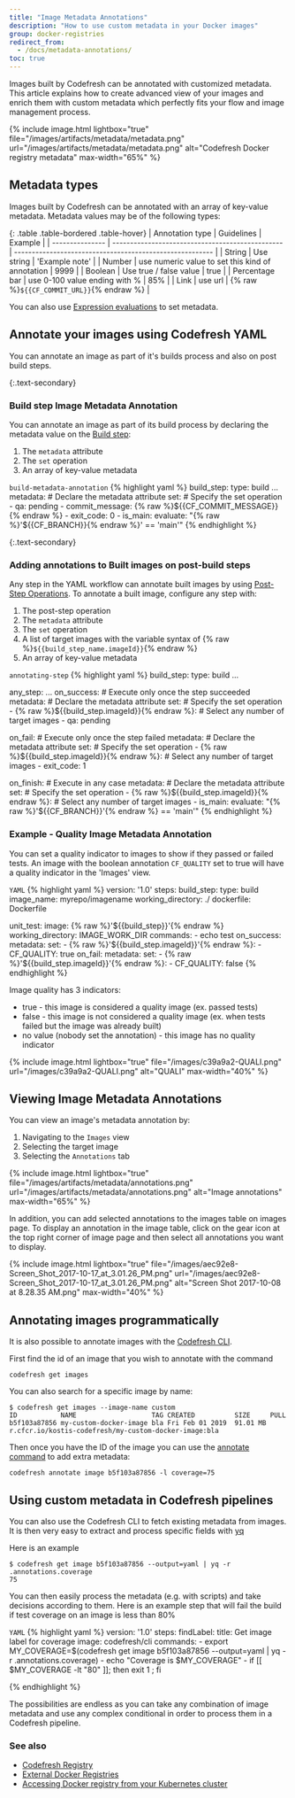 ```yaml
---
title: "Image Metadata Annotations"
description: "How to use custom metadata in your Docker images"
group: docker-registries
redirect_from:
  - /docs/metadata-annotations/
toc: true
---
```

Images built by Codefresh can be annotated with customized metadata.
This article explains how to create advanced view of your images and enrich them with custom metadata which perfectly fits your flow and image management process.

{% 
  include image.html 
  lightbox="true" 
  file="/images/artifacts/metadata/metadata.png" 
  url="/images/artifacts/metadata/metadata.png" 
  alt="Codefresh Docker registry metadata" 
  max-width="65%" 
%}


## Metadata types
Images built by Codefresh can be annotated with an array of key-value metadata.
Metadata values may be of the following types:

{: .table .table-bordered .table-hover}
| Annotation type | Guidelines                                       | Example                                                  |
| --------------- | ------------------------------------------------ | -------------------------------------------------------- |
| String          | Use string                                       | 'Example note'                                           |
| Number          | use numeric value to set this kind of annotation  | 9999                                                    |
| Boolean         | Use true / false value                           | true                                                     |
| Percentage bar  | use 0-100 value ending with %                     | 85%                                                     |
| Link            | use url                                           | {% raw %}`${{CF_COMMIT_URL}}`{% endraw %}               |
                                           
You can also use [Expression evaluations]({{site.baseurl}}/docs/codefresh-yaml/expression-condition-syntax/) to set metadata.

## Annotate your images using Codefresh YAML
You can annotate an image as part of it's builds process and also on post build steps.

{:.text-secondary}
### Build step Image Metadata Annotation
You can annotate an image as part of its build process by declaring the metadata value on the [Build step]({{site.baseurl}}/docs/codefresh-yaml/steps/build/):
1. The `metadata` attribute
2. The `set` operation
3. An array of key-value metadata

  `build-metadata-annotation`
{% highlight yaml %}
build_step:
  type: build
  ...
  metadata: # Declare the metadata attribute
    set: # Specify the set operation
      - qa: pending
      - commit_message: {% raw %}${{CF_COMMIT_MESSAGE}}{% endraw %}
      - exit_code: 0
      - is_main: 
          evaluate: "{% raw %}'${{CF_BRANCH}}{% endraw %}' == 'main'"
{% endhighlight %}

{:.text-secondary}
### Adding annotations to Built images on post-build steps
Any step in the YAML workflow can annotate built images by using [Post-Step Operations]({{site.baseurl}}/docs/codefresh-yaml/post-step-operations/).
To annotate a built image, configure any step with:
1. The post-step operation
2. The `metadata` attribute
3. The `set` operation
4. A list of target images with the variable syntax of {% raw %}`${{build_step_name.imageId}}`{% endraw %}
5. An array of key-value metadata

  `annotating-step`
{% highlight yaml %}
build_step:
  type: build
  ...

any_step:
  ...
  on_success: # Execute only once the step succeeded
    metadata: # Declare the metadata attribute
      set: # Specify the set operation
        - {% raw %}${{build_step.imageId}}{% endraw %}: # Select any number of target images
          - qa: pending
          
  on_fail: # Execute only once the step failed
    metadata: # Declare the metadata attribute
      set: # Specify the set operation
        - {% raw %}${{build_step.imageId}}{% endraw %}: # Select any number of target images
          - exit_code: 1

  on_finish: # Execute in any case
    metadata: # Declare the metadata attribute
      set: # Specify the set operation
        - {% raw %}${{build_step.imageId}}{% endraw %}: # Select any number of target images
          - is_main: 
              evaluate: "{% raw %}'${{CF_BRANCH}}'{% endraw %} == 'main'"
{% endhighlight %}

### Example - Quality Image Metadata Annotation
You can set a quality indicator to images to show if they passed or failed tests. An image with the boolean annotation `CF_QUALITY` set to true will have a quality indicator in the 'Images' view. 

  `YAML`
{% highlight yaml %}
version: '1.0'
steps:
  build_step:
    type: build
    image_name: myrepo/imagename
    working_directory: ./
    dockerfile: Dockerfile
    
  unit_test:
    image: {% raw %}'${{build_step}}'{% endraw %}
    working_directory: IMAGE_WORK_DIR
    commands:
      - echo test
    on_success:
      metadata:
        set:
          - {% raw %}'${{build_step.imageId}}'{% endraw %}:
              - CF_QUALITY: true
    on_fail:
      metadata:
        set:
          - {% raw %}'${{build_step.imageId}}'{% endraw %}:
              - CF_QUALITY: false
{% endhighlight %}

Image quality has 3 indicators:
* true - this image is considered a quality image (ex. passed tests)
* false - this image is not considered a quality image  (ex. when tests failed but the image was already built)
* no value (nobody set the annotation) - this image has no quality indicator

{% include image.html lightbox="true" file="/images/c39a9a2-QUALI.png" url="/images/c39a9a2-QUALI.png" alt="QUALI" max-width="40%" %}


## Viewing Image Metadata Annotations
You can view an image's metadata annotation by:
1. Navigating to the `Images` view
2. Selecting the target image
3. Selecting the `Annotations` tab

{% 
  include image.html 
  lightbox="true" 
  file="/images/artifacts/metadata/annotations.png" 
  url="/images/artifacts/metadata/annotations.png" 
  alt="Image annotations" 
  max-width="65%" 
%}

In addition, you can add selected annotations to the images table on images page. To display an annotation in the image table, click on the gear icon at the top right corner of image page and then select all annotations you want to display.

{% include image.html lightbox="true" file="/images/aec92e8-Screen_Shot_2017-10-17_at_3.01.26_PM.png" url="/images/aec92e8-Screen_Shot_2017-10-17_at_3.01.26_PM.png" alt="Screen Shot 2017-10-08 at 8.28.35 AM.png" max-width="40%" %}


## Annotating images programmatically

It is also possible to annotate images with the [Codefresh CLI](https://codefresh-io.github.io/cli/).

First find the id of an image that you wish to annotate with the command

```
codefresh get images
```

You can also search for a specific image by name:

```
$ codefresh get images --image-name custom
ID           NAME                   TAG CREATED          SIZE     PULL
b5f103a87856 my-custom-docker-image bla Fri Feb 01 2019  91.01 MB r.cfcr.io/kostis-codefresh/my-custom-docker-image:bla
```
Then once you have the ID of the image you can use the [annotate command](https://codefresh-io.github.io/cli/images/annotate-image/) to add extra metadata:

```
codefresh annotate image b5f103a87856 -l coverage=75
```

## Using custom metadata in Codefresh pipelines

You can also use the Codefresh CLI to fetch existing metadata from images. It is then very easy to extract and process specific fields with [yq](https://github.com/kislyuk/yq)

Here is an example
```
$ codefresh get image b5f103a87856 --output=yaml | yq -r .annotations.coverage
75
```

You can then easily process the metadata (e.g. with scripts) and take decisions according to them. Here is an example
step that will fail the build if test coverage on an image is less than 80%

  `YAML`
{% highlight yaml %}
version: '1.0'
steps:
  findLabel:
    title: Get image label for coverage
    image: codefresh/cli
    commands:
      - export MY_COVERAGE=$(codefresh get image b5f103a87856 --output=yaml | yq -r .annotations.coverage)
      - echo "Coverage is $MY_COVERAGE"
      - if [[ $MY_COVERAGE -lt "80" ]]; then exit 1 ; fi

{% endhighlight %}

The possibilities are endless as you can take any combination of image metadata and use any complex conditional
in order to process them in a Codefresh pipeline.


### See also

* [Codefresh Registry]({{site.baseurl}}/docs/docker-registries/codefresh-registry/)
* [External Docker Registries]({{site.baseurl}}/docs/docker-registries/external-docker-registries/)
* [Accessing Docker registry from your Kubernetes cluster]({{site.baseurl}}/docs/deploy-to-kubernetes/access-docker-registry-from-kubernetes/)
